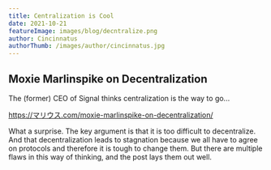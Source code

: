 ```yaml
---
title: Centralization is Cool
date: 2021-10-21
featureImage: images/blog/decntralize.png
author: Cincinnatus
authorThumb: /images/author/cincinnatus.jpg
---
```


## Moxie Marlinspike on Decentralization

The (former) CEO of Signal thinks centralization is the way to go...

https://マリウス.com/moxie-marlinspike-on-decentralization/

What a surprise. The key argument is that it is too difficult to decentralize. And that decentralization leads to stagnation because we all have to agree on protocols and therefore it is tough to change them. But there are multiple flaws in this way of thinking, and the post lays them out well.